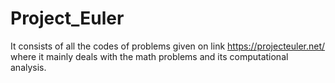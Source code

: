 # Project_Euler
It consists of all the codes of problems given on link https://projecteuler.net/ where it mainly deals with the math problems and its computational analysis.
